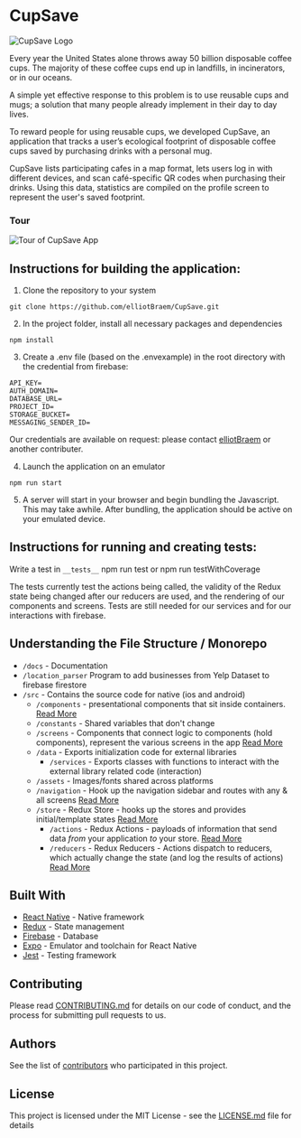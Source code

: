 # CupSave
![CupSave Logo](https://i.ibb.co/mqmXmrv/cupsave-circle.png) 

Every year the United States alone throws away 50 billion disposable coffee cups. The majority of these
coffee cups end up in landfills, in incinerators, or in our oceans. 

A simple yet effective response to this problem is to use reusable cups and mugs; a solution that many people already implement in their day to day lives. 

To reward people for using reusable cups, we developed CupSave, an application that tracks a user’s ecological footprint of disposable coffee cups saved by purchasing drinks with a personal mug.

CupSave lists participating cafes in a map format, lets users log in with different devices, and
scan café-specific QR codes when purchasing their drinks. Using this data, statistics are compiled on the profile screen to represent the user's saved footprint. 

### Tour

![Tour of CupSave App](https://thumbs.gfycat.com/EnlightenedBossyAmericanbittern-size_restricted.gif)

## Instructions for building the application:

1. Clone the repository to your system
 ```
git clone https://github.com/elliotBraem/CupSave.git
```

2. In the project folder, install all necessary packages and dependencies
```
npm install
```

3. Create a .env file (based on the .envexample) in the root directory with the credential from firebase: 
```
API_KEY=
AUTH_DOMAIN=
DATABASE_URL=
PROJECT_ID=
STORAGE_BUCKET=
MESSAGING_SENDER_ID=
```
Our credentials are available on request: please contact [elliotBraem](https://github.com/elliotBraem) or another contributer.

4. Launch the application on an emulator
```
npm run start
```

5. A server will start in your browser and begin bundling the Javascript. This may take awhile. After bundling, the application should be active on your emulated device.

## Instructions for running and creating tests:

Write a test in `__tests__`
npm run test or
npm run testWithCoverage

The tests currently test the actions being called, the validity of the Redux state being changed after our reducers are used, and the rendering of our components and screens. Tests are still needed for our services and for our interactions with firebase.

## Understanding the File Structure / Monorepo

- `/docs` - Documentation
- `/location_parser` Program to add businesses from Yelp Dataset to firebase firestore
- `/src` - Contains the source code for native (ios and android)
  - `/components` - presentational components that sit inside containers. [Read More](https://medium.com/@dan_abramov/smart-and-dumb-components-7ca2f9a7c7d0)
  - `/constants` - Shared variables that don't change
  - `/screens` - Components that connect logic to components (hold components), represent the various screens in the app [Read More](https://redux.js.org/docs/basics/UsageWithReact.html#presentational-and-container-components)
  - `/data` - Exports initialization code for external libraries
    - `/services` - Exports classes with functions to interact with the external library related code (interaction)
  - `/assets` - Images/fonts shared across platforms
  - `/navigation` - Hook up the navigation sidebar and routes with any & all screens [Read More](https://reactnavigation.org/docs/en/getting-started.html)
  - `/store` - Redux Store - hooks up the stores and provides initial/template states [Read More](https://redux.js.org/docs/basics/Store.html)
    - `/actions` - Redux Actions - payloads of information that send data _from_ your application _to_ your store. [Read More](https://redux.js.org/docs/basics/Actions.html)
    - `/reducers` - Redux Reducers - Actions dispatch to reducers, which actually change the state (and log the results of actions) [Read More](https://redux.js.org/docs/basics/Reducers.html)

## Built With

* [React Native](https://facebook.github.io/react-native/) - Native framework
* [Redux](https://react-redux.js.org) - State management
* [Firebase](https://firebase.google.com) - Database
* [Expo](https://expo.io) - Emulator and toolchain for React Native
* [Jest](https://jestjs.io) - Testing framework

## Contributing

Please read [CONTRIBUTING.md](CONTRIBUTING.md) for details on our code of conduct, and the process for submitting pull requests to us.

## Authors

See the list of [contributors](https://github.com/elliotBraem/CupSave/graphs/contributors) who participated in this project.

## License

This project is licensed under the MIT License - see the [LICENSE.md](LICENSE) file for details
